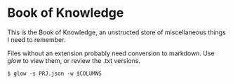 #      Book of Knowledge

This is the Book of Knowledge, an unstructed store of miscellaneous things I
need to remember.

Files without an extension probably need conversion to markdown.  Use *glow*
to view them, or review the .txt versions.

```
$ glow -s PRJ.json -w $COLUMNS
```

[//]: # ( vim: set ai noet nu sts=4 sw=4 ts=4 tw=78 filetype=markdown :)


